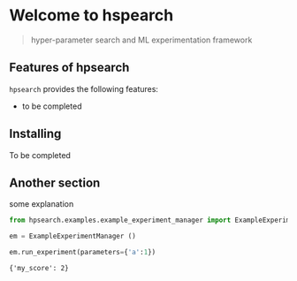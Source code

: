 # Welcome to hspearch
> hyper-parameter search and ML experimentation framework


## Features of hpsearch

`hpsearch` provides the following features:

- to be completed

## Installing

To be completed

## Another section

some explanation

```python
from hpsearch.examples.example_experiment_manager import ExampleExperimentManager

em = ExampleExperimentManager ()

em.run_experiment(parameters={'a':1})
```




    {'my_score': 2}


